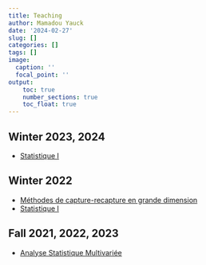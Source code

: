 ```yaml
---
title: Teaching
author: Mamadou Yauck
date: '2024-02-27'
slug: []
categories: []
tags: []
image:
  caption: ''
  focal_point: ''
output:
    toc: true
    number_sections: true
    toc_float: true
---
```


## Winter 2023, 2024

  * [Statistique I](https://etudier.uqam.ca/cours?sigle=STT1000)
  
  
## Winter 2022

  * [Méthodes de capture-recapture en grande dimension](https://etudier.uqam.ca/cours?sigle=MAT998M) 
  * [Statistique I](https://etudier.uqam.ca/cours?sigle=STT1000)


## Fall 2021, 2022, 2023

  * [Analyse Statistique Multivariée](https://etudier.uqam.ca/cours?sigle=MAT8081)

